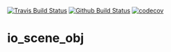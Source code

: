 [![Travis Build Status](https://travis-ci.org/nangtani/ba_io_scene_obj.svg?branch=master)](https://travis-ci.org/nangtani/ba_io_scene_obj)
[![Github Build Status](https://github.com/nangtani/ba_io_scene_obj/workflows/io_scene_obj/badge.svg)](https://github.com/nangtani/ba_io_scene_obj/actions)
[![codecov](https://codecov.io/gh/nangtani/ba_io_scene_obj/branch/master/graph/badge.svg)](https://codecov.io/gh/nangtani/ba_io_scene_obj)

# io_scene_obj

